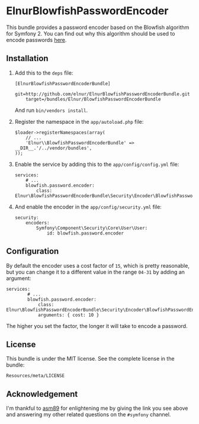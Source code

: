 ElnurBlowfishPasswordEncoder
============================

This bundle provides a password encoder based on the Blowfish algorithm for
Symfony 2. You can find out why this algorithm should be used to encode
passwords [here](http://yorickpeterse.com/articles/use-bcrypt-fool).

Installation
------------

1.  Add this to the `deps` file:

        [ElnurBlowfishPasswordEncoderBundle]
            git=http://github.com/elnur/ElnurBlowfishPasswordEncoderBundle.git
            target=/bundles/Elnur/BlowfishPasswordEncoderBundle

    And run `bin/vendors install`.

2.  Register the namespace in the `app/autoload.php` file:

        $loader->registerNamespaces(array(
            // ...
            'Elnur\\BlowfishPasswordEncoderBundle' => __DIR__.'/../vendor/bundles',
        ));

3.  Enable the service by adding this to the `app/config/config.yml` file:

        services:
            # ...
            blowfish.password.encoder:
                class: Elnur\BlowfishPasswordEncoderBundle\Security\Encoder\BlowfishPasswordEncoder

4.  And enable the encoder in the `app/config/security.yml` file:

        security:
            encoders:
                Symfony\Component\Security\Core\User\User:
                    id: blowfish.password.encoder

Configuration
-------------

By default the encoder uses a cost factor of `15`, which is pretty reasonable,
but you can change it to a different value in the range `04-31` by adding an
argument:

    services:
            # ...
            blowfish.password.encoder:
                class: Elnur\BlowfishPasswordEncoderBundle\Security\Encoder\BlowfishPasswordEncoder
                arguments: { cost: 10 }

The higher you set the factor, the longer it will take to encode a password.

License
-------

This bundle is under the MIT license. See the complete license in the bundle:

    Resources/meta/LICENSE

Acknowledgement
---------------

I'm thankful to [asm89](https://github.com/asm89) for enlightening me by giving
the link you see above and answering my other related questions on the
`#symfony` channel.

